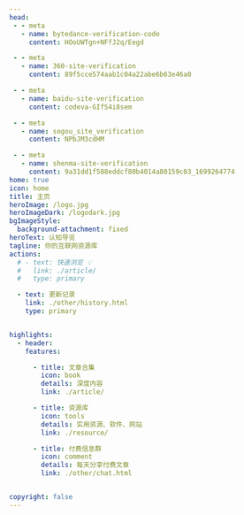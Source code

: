 ```yaml
---
head: 
 - - meta
   - name: bytedance-verification-code
     content: HOoUWTgn+NFfJ2q/Eegd

 - - meta
   - name: 360-site-verification
     content: 89f5cce574aab1c04a22abe6b63e46a0

 - - meta
   - name: baidu-site-verification
     content: codeva-GIfS4i8sem

 - - meta
   - name: sogou_site_verification
     content: NPbJM3cdHM

 - - meta
   - name: shenma-site-verification
     content: 9a31dd1f588eddcf80b4014a80159c03_1699264774
home: true
icon: home
title: 主页
heroImage: /logo.jpg
heroImageDark: /logodark.jpg
bgImageStyle:
  background-attachment: fixed
heroText: 认知导览
tagline: 你的互联网资源库
actions:
  # - text: 快速浏览 💡
  #   link: ./article/
  #   type: primary

  - text: 更新记录
    link: ./other/history.html
    type: primary


highlights:
  - header: 
    features: 

      - title: 文章合集
        icon: book
        details: 深度内容
        link: ./article/

      - title: 资源库
        icon: tools
        details: 实用资源、软件、网站
        link: ./resource/

      - title: 付费信息群
        icon: comment
        details: 每天分享付费文章
        link: ./other/chat.html


copyright: false
---
```




